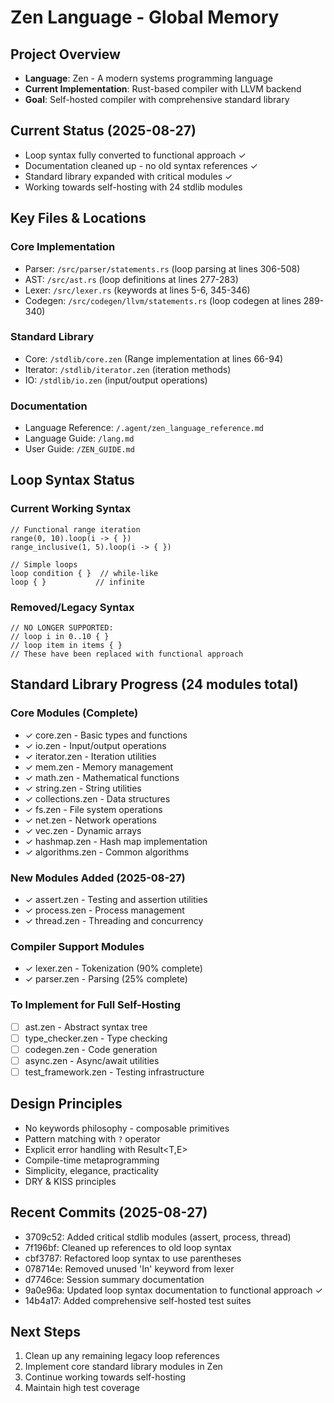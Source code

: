 # Zen Language - Global Memory

## Project Overview
- **Language**: Zen - A modern systems programming language
- **Current Implementation**: Rust-based compiler with LLVM backend
- **Goal**: Self-hosted compiler with comprehensive standard library

## Current Status (2025-08-27)
- Loop syntax fully converted to functional approach ✓
- Documentation cleaned up - no old syntax references ✓
- Standard library expanded with critical modules ✓
- Working towards self-hosting with 24 stdlib modules

## Key Files & Locations
### Core Implementation
- Parser: `/src/parser/statements.rs` (loop parsing at lines 306-508)
- AST: `/src/ast.rs` (loop definitions at lines 277-283)
- Lexer: `/src/lexer.rs` (keywords at lines 5-6, 345-346)
- Codegen: `/src/codegen/llvm/statements.rs` (loop codegen at lines 289-340)

### Standard Library
- Core: `/stdlib/core.zen` (Range implementation at lines 66-94)
- Iterator: `/stdlib/iterator.zen` (iteration methods)
- IO: `/stdlib/io.zen` (input/output operations)

### Documentation
- Language Reference: `/.agent/zen_language_reference.md`
- Language Guide: `/lang.md`
- User Guide: `/ZEN_GUIDE.md`

## Loop Syntax Status
### Current Working Syntax
```zen
// Functional range iteration
range(0, 10).loop(i -> { })
range_inclusive(1, 5).loop(i -> { })

// Simple loops
loop condition { }  // while-like
loop { }           // infinite
```

### Removed/Legacy Syntax
```zen
// NO LONGER SUPPORTED:
// loop i in 0..10 { }
// loop item in items { }
// These have been replaced with functional approach
```

## Standard Library Progress (24 modules total)
### Core Modules (Complete)
- ✓ core.zen - Basic types and functions
- ✓ io.zen - Input/output operations  
- ✓ iterator.zen - Iteration utilities
- ✓ mem.zen - Memory management
- ✓ math.zen - Mathematical functions
- ✓ string.zen - String utilities
- ✓ collections.zen - Data structures
- ✓ fs.zen - File system operations
- ✓ net.zen - Network operations
- ✓ vec.zen - Dynamic arrays
- ✓ hashmap.zen - Hash map implementation
- ✓ algorithms.zen - Common algorithms

### New Modules Added (2025-08-27)
- ✓ assert.zen - Testing and assertion utilities
- ✓ process.zen - Process management
- ✓ thread.zen - Threading and concurrency

### Compiler Support Modules
- ✓ lexer.zen - Tokenization (90% complete)
- ✓ parser.zen - Parsing (25% complete)

### To Implement for Full Self-Hosting
- [ ] ast.zen - Abstract syntax tree
- [ ] type_checker.zen - Type checking
- [ ] codegen.zen - Code generation
- [ ] async.zen - Async/await utilities
- [ ] test_framework.zen - Testing infrastructure

## Design Principles
- No keywords philosophy - composable primitives
- Pattern matching with `?` operator
- Explicit error handling with Result<T,E>
- Compile-time metaprogramming
- Simplicity, elegance, practicality
- DRY & KISS principles

## Recent Commits (2025-08-27)
- 3709c52: Added critical stdlib modules (assert, process, thread)
- 7f196bf: Cleaned up references to old loop syntax
- cbf3787: Refactored loop syntax to use parentheses
- 078714e: Removed unused 'In' keyword from lexer
- d7746ce: Session summary documentation
- 9a0e96a: Updated loop syntax documentation to functional approach ✓
- 14b4a17: Added comprehensive self-hosted test suites

## Next Steps
1. Clean up any remaining legacy loop references
2. Implement core standard library modules in Zen
3. Continue working towards self-hosting
4. Maintain high test coverage